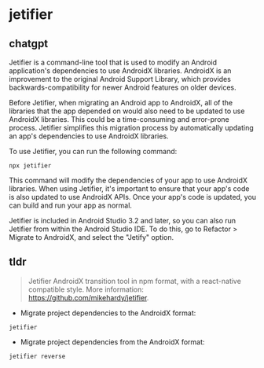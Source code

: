 # jetifier 
## chatgpt 
Jetifier is a command-line tool that is used to modify an Android application's dependencies to use AndroidX libraries. AndroidX is an improvement to the original Android Support Library, which provides backwards-compatibility for newer Android features on older devices.

Before Jetifier, when migrating an Android app to AndroidX, all of the libraries that the app depended on would also need to be updated to use AndroidX libraries. This could be a time-consuming and error-prone process. Jetifier simplifies this migration process by automatically updating an app's dependencies to use AndroidX libraries.

To use Jetifier, you can run the following command:

`npx jetifier`

This command will modify the dependencies of your app to use AndroidX libraries. When using Jetifier, it's important to ensure that your app's code is also updated to use AndroidX APIs. Once your app's code is updated, you can build and run your app as normal.

Jetifier is included in Android Studio 3.2 and later, so you can also run Jetifier from within the Android Studio IDE. To do this, go to Refactor > Migrate to AndroidX, and select the "Jetify" option. 

## tldr 
 
> Jetifier AndroidX transition tool in npm format, with a react-native compatible style.
> More information: <https://github.com/mikehardy/jetifier>.

- Migrate project dependencies to the AndroidX format:

`jetifier`

- Migrate project dependencies from the AndroidX format:

`jetifier reverse`
